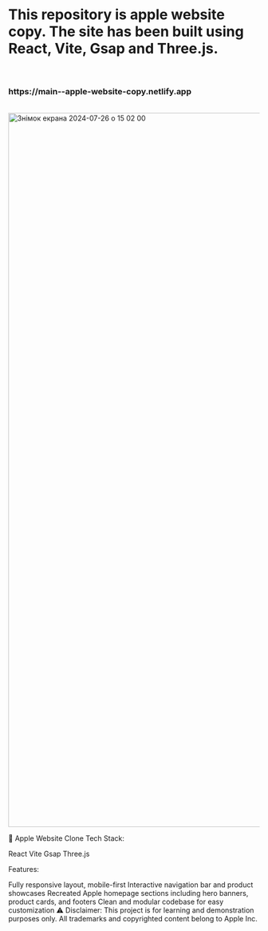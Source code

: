 <h1>This repository is apple website copy. The site has been built using React, Vite, Gsap and Three.js.</h1> <br/>
<h3>https://main--apple-website-copy.netlify.app</h3> <br/>
<img width="1431" alt="Знімок екрана 2024-07-26 о 15 02 00" src="https://github.com/user-attachments/assets/e9af2a41-539e-4bab-9561-04644201076c">

🍎 Apple Website Clone
Tech Stack:

React
Vite
Gsap
Three.js



Features:

Fully responsive layout, mobile-first
Interactive navigation bar and product showcases
Recreated Apple homepage sections including hero banners, product cards, and footers
Clean and modular codebase for easy customization
⚠️ Disclaimer: This project is for learning and demonstration purposes only. All trademarks and copyrighted content belong to Apple Inc.
